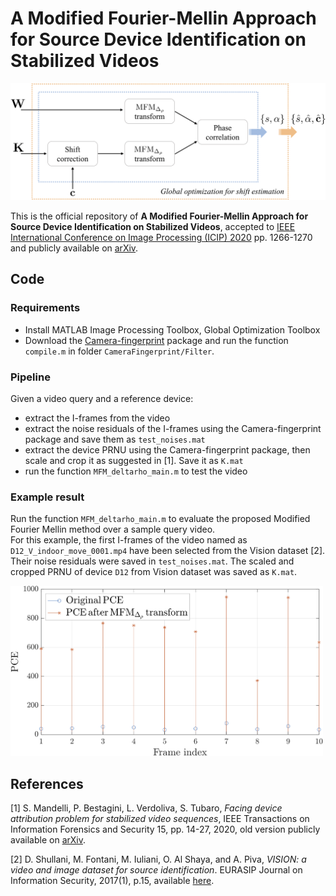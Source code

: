 # A Modified Fourier-Mellin Approach for Source Device Identification on Stabilized Videos
<img src="assets/fm_pipeline.png" width="700">

This is the official repository of **A Modified Fourier-Mellin Approach for Source Device Identification on Stabilized Videos**, accepted to [IEEE International Conference on Image Processing (ICIP) 2020](https://2020.ieeeicip.org/) pp. 1266-1270 and publicly available on [arXiv](https://arxiv.org/pdf/2005.09984.pdf).

## Code

### Requirements

- Install MATLAB Image Processing Toolbox, Global Optimization Toolbox
- Download the [Camera-fingerprint](http://dde.binghamton.edu/download/camera_fingerprint) package and run the function `compile.m` in folder `CameraFingerprint/Filter`.

### Pipeline

Given a video query and a reference device:
- extract the I-frames from the video
- extract the noise residuals of the I-frames using the Camera-fingerprint package and save them as `test_noises.mat`
- extract the device PRNU using the Camera-fingerprint package, then scale and crop it as suggested in [1]. Save it as `K.mat`
- run the function `MFM_deltarho_main.m` to test the video

### Example result
Run the function `MFM_deltarho_main.m` to evaluate the proposed Modified Fourier Mellin method over a sample query video.  
For this example, the first I-frames of the video named as `D12_V_indoor_move_0001.mp4` have been selected from the Vision dataset [2].
Their noise residuals were saved in `test_noises.mat`. The scaled and cropped PRNU of device `D12` from Vision dataset was saved as `K.mat`.

<img src="assets/example_results.png" width="500">

## References
[1] S. Mandelli, P. Bestagini, L. Verdoliva, S. Tubaro, *Facing device attribution problem for stabilized video sequences*,
IEEE Transactions on Information Forensics and Security 15, pp. 14-27, 2020, old version publicly available on [arXiv](https://arxiv.org/pdf/2005.09984.pdf).

[2] D. Shullani, M. Fontani, M. Iuliani, O. Al Shaya, and A. Piva,
*VISION: a video and image dataset for source identification*. EURASIP Journal on Information Security, 2017(1), p.15, available [here](https://d-nb.info/1147287147/34). 
